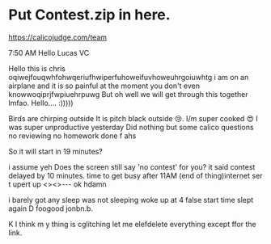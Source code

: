 # Put Contest.zip in here.

https://calicojudge.com/team


7:50 AM
Hello Lucas
VC

Hello this is chris 
oqiwejfouqwhfohwqeriufhwiperfuhoweifuvhoweuhrgoiuwhtg
i am on an airplane and it is so painful at the moment you don't even knowwoqiprjfwpiuehrpuwg
But oh well we will get through this together lmfao.
Hello.... :)))))

Birds are chirping outside
It is pitch black outside 😢. I/m super cooked 😍
I was super unproductive yesterday
Did nothing but some calico questions
no reviewing
no homework done
f
ahs

So it will start in 19 minutes?

i assume yeh
Does the screen still say 'no contest' for you?
it said contest delayed by 10 minutes.
time to get busy after 11AM (end of thing)internet ser t upert up <><>--- ok hdamn

i barely got any sleep
was not sleeping
woke up at 4
false start time
slept again
D foogood jonbn.b.

K
I think m y thing is cglitching let me elefdelete everything except ffor the link.